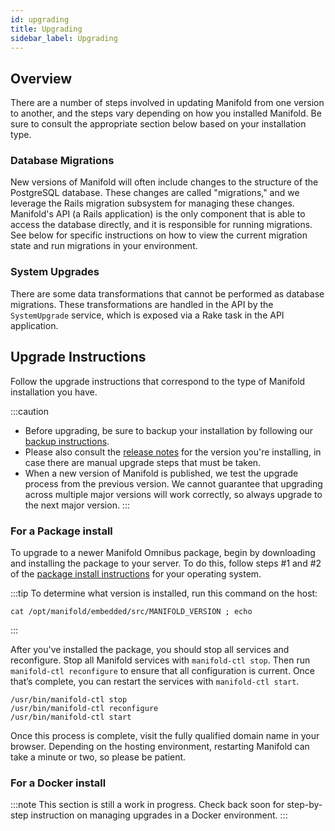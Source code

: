 ```yaml
---
id: upgrading
title: Upgrading
sidebar_label: Upgrading
---
```


## Overview

There are a number of steps involved in updating Manifold from one version to another, and the steps vary depending on how you installed Manifold. Be sure to consult the appropriate section below based on your installation type.

### Database Migrations

New versions of Manifold will often include changes to the structure of the PostgreSQL database. These changes are called "migrations," and we leverage the Rails migration subsystem for managing these changes. Manifold's API (a Rails application) is the only component that is able to access the database directly, and it is responsible for running migrations. See below for specific instructions on how to view the current migration state and run migrations in your environment.

### System Upgrades

There are some data transformations that cannot be performed as database migrations. These transformations are handled in the API by the `SystemUpgrade` service, which is exposed via a Rake task in the API application.

## Upgrade Instructions

Follow the upgrade instructions that correspond to the type of Manifold installation you have.

:::caution
* Before upgrading, be sure to backup your installation by following our [backup instructions](/manifold-docusaurus/docs/administering/backup_restore).
* Please also consult the [release notes](/manifold-docusaurus/docs/administering/release_notes/v6x) for the version you're installing, in case there are manual upgrade steps that must be taken.
* When a new version of Manifold is published, we test the upgrade process from the previous version. We cannot guarantee that upgrading across multiple major versions will work correctly, so always upgrade to the next major version.
:::

### For a Package install

To upgrade to a newer Manifold Omnibus package, begin by downloading and installing the package to your server. To do this, follow steps #1 and #2 of the  [package install instructions](/manifold-docusaurus/docs/administering/installation#package-install) for your operating system.

:::tip
To determine what version is installed, run this command on the host:
```
cat /opt/manifold/embedded/src/MANIFOLD_VERSION ; echo
```
:::

After you've installed the package, you should stop all services and reconfigure. Stop all Manifold services with `manifold-ctl stop`. Then run `manifold-ctl reconfigure` to ensure that all configuration is current. Once that’s complete, you can restart the services with `manifold-ctl start`.

```
/usr/bin/manifold-ctl stop
/usr/bin/manifold-ctl reconfigure
/usr/bin/manifold-ctl start
```

Once this process is complete, visit the fully qualified domain name in your browser. Depending on the hosting environment, restarting Manifold can take a minute or two, so please be patient.

### For a Docker install

:::note
This section is still a work in progress. Check back soon for step-by-step instruction on managing upgrades in a Docker environment.
:::

